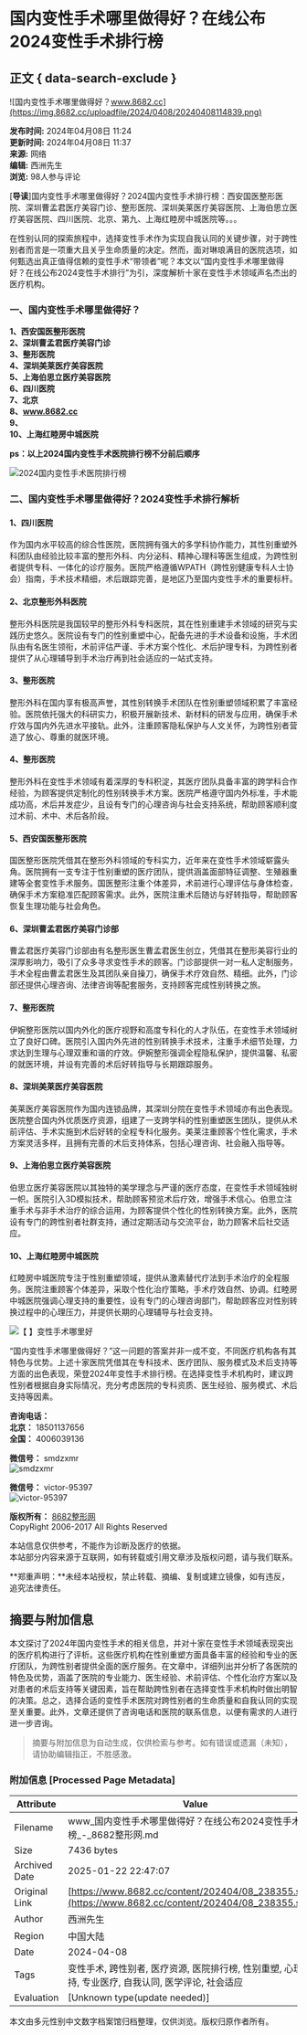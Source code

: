 # 国内变性手术哪里做得好？在线公布2024变性手术排行榜

## 正文 { data-search-exclude }


![国内变性手术哪里做得好？www.8682.cc](https://img.8682.cc/uploadfile/2024/0408/20240408114839.png)

**发布时间:** 2024年04月08日 11:24  
**更新时间:** 2024年04月08日 11:37  
**来源:** 网络  
**编辑:** 西洲先生  
**浏览:** 98人参与评论

\[**导读**\]国内变性手术哪里做得好？2024国内变性手术排行榜：西安国医整形医院、深圳曹孟君医疗美容门诊、整形医院、深圳美莱医疗美容医院、上海伯思立医疗美容医院、四川医院、北京、第九、上海红睦房中城医院等。。。

在性别认同的探索旅程中，选择变性手术作为实现自我认同的关键步骤，对于跨性别者而言是一项重大且关乎生命质量的决定。然而，面对琳琅满目的医院选项，如何甄选出真正值得信赖的变性手术“带领者”呢？本文以“国内变性手术哪里做得好？在线公布2024变性手术排行”为引，深度解析十家在变性手术领域声名杰出的医疗机构。

### 一、国内变性手术哪里做得好？

**1、西安国医整形医院**  
**2、深圳曹孟君医疗美容门诊**  
**3、整形医院**  
**4、深圳美莱医疗美容医院**  
**5、上海伯思立医疗美容医院**  
**6、四川医院**  
**7、北京**  
**8、www.8682.cc**  
**9、**  
**10、上海红睦房中城医院**  

**ps：以上2024国内变性手术医院排行榜不分前后顺序**

![2024国内变性手术医院排行榜](https://img.8682.cc/uploadfile/2024/0408/20240408363895.png)

### 二、国内变性手术哪里做得好？2024变性手术排行解析

#### 1、四川医院
作为国内水平较高的综合性医院，医院拥有强大的多学科协作能力，其性别重塑外科团队由经验比较丰富的整形外科、内分泌科、精神心理科等医生组成，为跨性别者提供专科、一体化的诊疗服务。医院严格遵循WPATH（跨性别健康专科人士协会）指南，手术技术精细，术后跟踪完善，是地区乃至国内变性手术的重要标杆。

#### 2、北京整形外科医院
整形外科医院是我国较早的整形外科专科医院，其在性别重建手术领域的研究与实践历史悠久。医院设有专门的性别重塑中心，配备先进的手术设备和设施，手术团队由有名医生领衔，术前评估严谨、手术方案个性化、术后护理专科，为跨性别者提供了从心理辅导到手术治疗再到社会适应的一站式支持。

#### 3、整形医院
整形外科在国内享有极高声誉，其性别转换手术团队在性别重塑领域积累了丰富经验。医院依托强大的科研实力，积极开展新技术、新材料的研发与应用，确保手术疗效与国内外先进水平接轨。此外，注重顾客隐私保护与人文关怀，为跨性别者营造了放心、尊重的就医环境。

#### 4、整形医院
整形外科在变性手术领域有着深厚的专科积淀，其医疗团队具备丰富的跨学科合作经验，为顾客提供定制化的性别转换手术方案。医院严格遵守国内外标准，手术能成功高，术后并发症少，且设有专门的心理咨询与社会支持系统，帮助顾客顺利度过术前、术中、术后各阶段。

#### 5、西安国医整形医院
国医整形医院凭借其在整形外科领域的专科实力，近年来在变性手术领域崭露头角。医院拥有一支专注于性别重塑的医疗团队，提供涵盖面部特征调整、生殖器重建等全套变性手术服务。国医整形注重个体差异，术前进行心理评估与身体检查，确保手术方案稳准匹配顾客需求。此外，医院注重术后随访与好转指导，帮助顾客恢复生理功能与社会角色。

#### 6、深圳曹孟君医疗美容门诊部
曹孟君医疗美容门诊部由有名整形医生曹孟君医生创立，凭借其在整形美容行业的深厚影响力，吸引了众多寻求变性手术的顾客。门诊部提供一对一私人定制服务，手术全程由曹孟君医生及其团队亲自操刀，确保手术疗效自然、精细。此外，门诊部还提供心理咨询、法律咨询等配套服务，支持顾客完成性别转换之旅。

#### 7、整形医院
伊婉整形医院以国内外化的医疗视野和高度专科化的人才队伍，在变性手术领域树立了良好口碑。医院引入国内外先进的性别转换手术技术，注重手术细节处理，力求达到生理与心理双重和谐的疗效。伊婉整形强调全程隐私保护，提供温馨、私密的就医环境，并设有完善的术后好转指导与长期跟踪服务。

#### 8、深圳美莱医疗美容医院
美莱医疗美容医院作为国内连锁品牌，其深圳分院在变性手术领域亦有出色表现。医院整合国内外优质医疗资源，组建了一支跨学科的性别重塑医生团队，提供从术前评估、手术实施到术后好转的全程专科化服务。美莱注重顾客个性化需求，手术方案灵活多样，且拥有完善的术后支持体系，包括心理咨询、社会融入指导等。

#### 9、上海伯思立医疗美容医院
伯思立医疗美容医院以其独特的美学理念与严谨的医疗态度，在变性手术领域独树一帜。医院引入3D模拟技术，帮助顾客预览术后疗效，增强手术信心。伯思立注重手术与非手术治疗的综合运用，为顾客提供个性化的性别转换方案。此外，医院设有专门的跨性别者社群支持，通过定期活动与交流平台，助力顾客术后社交适应。

#### 10、上海红睦房中城医院
红睦房中城医院专注于性别重塑领域，提供从激素替代疗法到手术治疗的全程服务。医院注重顾客个体差异，采取个性化治疗策略，手术疗效自然、协调。红睦房中城医院强调心理支持的重要性，设有专门的心理咨询部门，帮助顾客应对性别转换过程中的心理压力，并提供长期的心理辅导与社会支持。

![【   】变性手术哪里好](https://img.8682.cc/uploadfile/2024/0408/20240408855557.png)

“国内变性手术哪里做得好？”这一问题的答案并非一成不变，不同医疗机构各有其特色与优势。上述十家医院凭借其在专科技术、医疗团队、服务模式及术后支持等方面的出色表现，荣登2024年变性手术排行榜。在选择变性手术机构时，建议跨性别者根据自身实际情况，充分考虑医院的专科资质、医生经验、服务模式、术后支持等因素。

**咨询电话：**  
**北京：** 18501137656  
**全国：** 4006039136  

**微信号：** smdzxmr  
![smdzxmr](/statics/8682.cc/images/qr1.png)  

**微信号：** victor-95397  
![victor-95397](/statics/8682.cc/images/qr2.png)  

**版权所有：** [8682整形网](https://www.8682.cc/page/copyright.html)  
CopyRight 2006-2017 All Rights Reserved  

本站信息仅供参考，不能作为诊断及医疗的依据。  
本站部分内容来源于互联网，如有转载或引用文章涉及版权问题，请与我们联系。

**郑重声明：**未经本站授权，禁止转载、摘编、复制或建立镜像，如有违反，追究法律责任。
<!-- tcd_original_link https://www.8682.cc/content/202404/08_238355.shtml -->


## 摘要与附加信息

<!-- tcd_abstract -->
本文探讨了2024年国内变性手术的相关信息，并对十家在变性手术领域表现突出的医疗机构进行了评析。这些医疗机构在性别重塑方面具备丰富的经验和专业的医疗团队，为跨性别者提供全面的医疗服务。在文章中，详细列出并分析了各医院的特色及优势，涵盖了医院的专业能力、医生经验、术前评估、个性化治疗方案以及对患者的术后支持等关键因素，旨在帮助跨性别者在选择变性手术机构时做出明智的决策。总之，选择合适的变性手术医院对跨性别者的生命质量和自我认同的实现至关重要。此外，文章还提供了咨询电话和医院的联系信息，以便有需求的人进行进一步咨询。
<!-- tcd_abstract_end -->

> 摘要与附加信息为自动生成，仅供检索与参考。如有错误或遗漏（未知），请协助编辑指正，不胜感激。

### 附加信息 [Processed Page Metadata]

| Attribute       | Value                                  |
|-----------------|----------------------------------------|
| Filename        | www_国内变性手术哪里做得好？在线公布2024变性手术排行榜_-_8682整形网.md                             |
| Size            | 7436 bytes                           |
| Archived Date   | 2025-01-22 22:47:07                             |
| Original Link   | [https://www.8682.cc/content/202404/08_238355.shtml](https://www.8682.cc/content/202404/08_238355.shtml)                       |
| Author          | 西洲先生                               |
| Region          | 中国大陆                               |
| Date            | 2024-04-08                                 |
| Tags            | 变性手术, 跨性别者, 医疗资源, 医院排行榜, 性别重塑, 心理支持, 专业医疗, 自我认同, 医学评论, 社会适应                                 |
| Evaluation            | [Unknown type(update needed)]                                 |
<!-- tcd_table_end -->

本文由多元性别中文数字档案馆归档整理，仅供浏览。版权归原作者所有。
